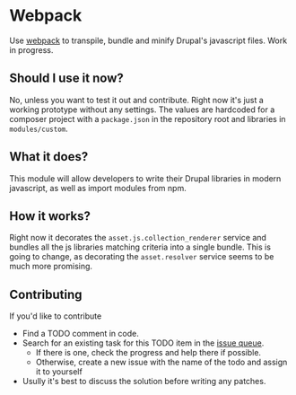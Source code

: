 # Webpack

Use [webpack](https://webpack.js.org/) to transpile, bundle and minify Drupal's javascript files. Work in progress.

## Should I use it now?

No, unless you want to test it out and contribute. Right now it's just a working prototype without any settings. The values are hardcoded for a composer project with a `package.json` in the repository root and libraries in `modules/custom`.

## What it does?

This module will allow developers to write their Drupal libraries in modern javascript, as well as import modules from npm.

## How it works?

Right now it decorates the `asset.js.collection_renderer` service and bundles all the js libraries matching criteria into a single bundle. This is going to change, as decorating the `asset.resolver` service seems to be much more promising.

## Contributing

If you'd like to contribute

- Find a TODO comment in code.
- Search for an existing task for this TODO item in the [issue queue](https://www.drupal.org/project/issues/webpack?status=All&categories=All).
  - If there is one, check the progress and help there if possible.
  - Otherwise, create a new issue with the name of the todo and assign it to yourself
- Usully it's best to discuss the solution before writing any patches.
